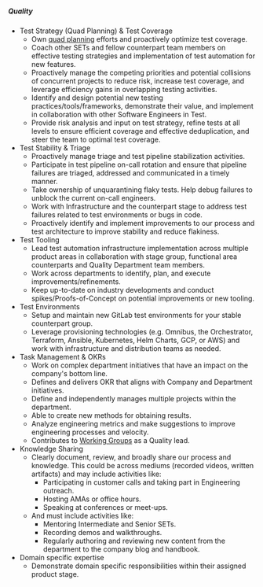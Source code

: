 ##### Quality

- Test Strategy (Quad Planning) & Test Coverage
  - Own [quad planning](/handbook/engineering/infrastructure/test-platform/quad-planning/) efforts and proactively optimize test coverage.
  - Coach other SETs and fellow counterpart team members on effective testing strategies and implementation of test automation for new features.
  - Proactively manage the competing priorities and potential collisions of concurrent projects to reduce risk, increase test coverage, and leverage efficiency gains in overlapping testing activities.
  - Identify and design potential new testing practices/tools/frameworks, demonstrate their value, and implement in collaboration with other Software Engineers in Test.
  - Provide risk analysis and input on test strategy, refine tests at all levels to ensure efficient coverage and effective deduplication, and steer the team to optimal test coverage.
- Test Stability & Triage
  - Proactively manage triage and test pipeline stabilization activities.
  - Participate in test pipeline on-call rotation and ensure that pipeline failures are triaged, addressed and communicated in a timely manner.
  - Take ownership of unquarantining flaky tests. Help debug failures to unblock the current on-call engineers.
  - Work with Infrastructure and the counterpart stage to address test failures related to test environments or bugs in code.
  - Proactively identify and implement improvements to our process and test architecture to improve stability and reduce flakiness.
- Test Tooling
  - Lead test automation infrastructure implementation across multiple product areas in collaboration with stage group, functional area counterparts and Quality Department team members.
  - Work across departments to identify, plan, and execute improvements/refinements.
  - Keep up-to-date on industry developments and conduct spikes/Proofs-of-Concept on potential improvements or new tooling.
- Test Environments
  - Setup and maintain new GitLab test environments for your stable counterpart group.
  - Leverage provisioning technologies (e.g. Omnibus, the Orchestrator, Terraform, Ansible, Kubernetes, Helm Charts, GCP, or AWS) and work with infrastructure and distribution teams as needed.
- Task Management & OKRs
  - Work on complex department initiatives that have an impact on the company's bottom line.
  - Defines and delivers OKR that aligns with Company and Department initiatives.
  - Define and independently manages multiple projects within the department.
  - Able to create new methods for obtaining results.
  - Analyze engineering metrics and make suggestions to improve engineering processes and velocity.
  - Contributes to [Working Groups](https://about.gitlab.com/company/team/structure/working-groups/#whats-a-working-group) as a Quality lead.
- Knowledge Sharing
  - Clearly document, review, and broadly share our process and knowledge. This could be across mediums (recorded videos, written artifacts) and may include activities like:
    - Participating in customer calls and taking part in Engineering outreach.
    - Hosting AMAs or office hours.
    - Speaking at conferences or meet-ups.
  - And must include activities like:
    - Mentoring Intermediate and Senior SETs.
    - Recording demos and walkthroughs.
    - Regularly authoring and reviewing new content from the department to the company blog and handbook.
- Domain specific expertise
  - Demonstrate domain specific responsibilities within their assigned product stage.
